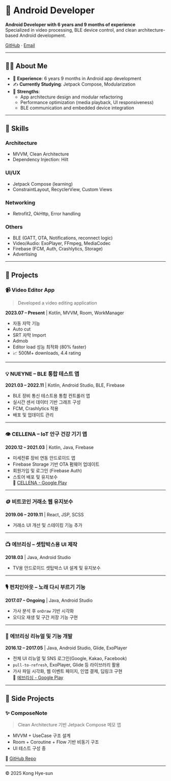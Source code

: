 # 👋 Android Developer
**Android Developer with 6 years and 9 months of experience**  
Specialized in video processing, BLE device control, and clean architecture-based Android development.

[GitHub](https://github.com/konghye39) · [Email](mailto:sa4824244@gmail.com)

---

## 🧑‍💻 About Me

- 💼 **Experience**: 6 years 9 months in Android app development
- ✍️ **Currently Studying**: Jetpack Compose, Modularization
- 🚀 **Strengths**:
  - App architecture design and modular refactoring
  - Performance optimization (media playback, UI responsiveness)
  - BLE communication and embedded device integration

---

## 🔧 Skills

### Architecture
- MVVM, Clean Architecture
- Dependency Injection: Hilt

### UI/UX
- Jetpack Compose (learning)
- ConstraintLayout, RecyclerView, Custom Views

### Networking
- Retrofit2, OkHttp, Error handling

### Others
- BLE (GATT, OTA, Notifications, reconnect logic)
- Video/Audio: ExoPlayer, FFmpeg, MediaCodec
- Firebase (FCM, Auth, Crashlytics, Storage)
- Advertising

---

## 📱 Projects

### 📹 Video Editor App
> Developed a video editing application

**2023.07 – Present** | Kotlin, MVVM, Room, WorkManager

- 자동 자막 기능
- Auto cut
- SRT 자막 Import
- Admob
- Editor load 성능 최적화 (80% faster)
- 📈 500M+ downloads, 4.4 rating

---

### 💡 NUEYNE – BLE 통합 테스트 앱  
**2021.03 – 2022.11** | Kotlin, Android Studio, BLE, Firebase

- BLE 장비 통신 테스트용 통합 컨트롤러 앱
- 실시간 센서 데이터 기반 그래프 구성
- FCM, Crashlytics 적용
- 배포 및 업데이트 관리

---

### 👁 CELLENA – IoT 안구 건강 기기 앱  
**2020.12 – 2021.03** | Kotlin, Java, Firebase

- 미세전류 장비 연동 안드로이드 앱
- Firebase Storage 기반 OTA 펌웨어 업데이트
- 회원가입 및 로그인 (Firebase Auth)
- 스토어 배포 및 유지보수  
🔗 [CELLENA - Google Play](#)

---

### 🪙 비트코인 거래소 웹 유지보수  
**2019.06 – 2019.11** | React, JSP, SCSS

- 거래소 UI 개선 및 스테이킹 기능 추가

---

### 📺 에브리싱 – 셋탑박스용 UI 제작  
**2018.03** | Java, Android Studio

- TV용 안드로이드 셋탑박스 UI 설계 및 유지보수

---

### 🎙 펀치인아웃 – 노래 다시 부르기 기능  
**2017.07 – Ongoing** | Java, Android Studio

- 가사 분석 후 `onDraw` 기반 시각화
- 오디오 재생 및 구간 저장 기능 구현

---

### 🎤 에브리싱 리뉴얼 및 기능 개발  
**2016.12 – 2017.05** | Java, Android Studio, Glide, ExoPlayer

- 전체 UI 리뉴얼 및 SNS 로그인(Google, Kakao, Facebook)
- `pull-to-refresh`, ExoPlayer, Glide 등 라이브러리 활용
- 가사 파일 시각화, 웹 이벤트 페이지, 인앱 결제, 딥링크 구현  
🔗 [에브리싱 - Google Play](#)

---

## 🧪 Side Projects

### ✨ ComposeNote
> Clean Architecture 기반 Jetpack Compose 메모 앱

- MVVM + UseCase 구조 설계
- Room + Coroutine + Flow 기반 비동기 구조
- UI 테스트 구성 중

🔗 [GitHub Repo](https://github.com/hongdev/composenote)

---

© 2025 Kong Hye-sun
